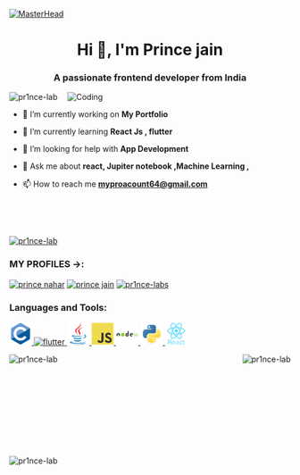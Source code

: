 [![MasterHead](https://media4.giphy.com/media/v1.Y2lkPTc5MGI3NjExZjA2MWVmZGQ2MTQ5ZTIxYjdjMzM2YjkzN2Y3OGE0YTA3ZTQ5ZjgxOCZlcD12MV9pbnRlcm5hbF9naWZzX2dpZklkJmN0PWc/NKEt9elQ5cR68/giphy.gif)]()
<h1 align="center">Hi 👋, I'm Prince jain</h1>
<h3 align="center">A passionate frontend developer from India</h3>
<img align="right" alt="Coding" width="400" src="https://cdn.dribbble.com/users/1059583/screenshots/4171367/coding-freak.gif">
<p align="left"> <img src="https://komarev.com/ghpvc/?username=pr1nce-lab&label=Profile%20views&color=0e75b6&style=flat" alt="pr1nce-lab" /> </p>

- 🔭 I’m currently working on **My Portfolio**

- 🌱 I’m currently learning **React Js , flutter**

- 🤝 I’m looking for help with **App Development**

- 💬 Ask me about **react, Jupiter notebook ,Machine Learning ,**

- 📫 How to reach me **myproacount64@gmail.com**



<br/>
<br/>
<br/>
<p align="left"> <a href="https://github.com/ryo-ma/github-profile-trophy"><img src="https://github-profile-trophy.vercel.app/?username=pr1nce-lab" alt="pr1nce-lab" /></a> </p>


<h3 align="left">MY PROFILES ->:</h3>
<p align="left">
<a href="https://linkedin.com/in/prince nahar" target="blank"><img align="center" src="https://raw.githubusercontent.com/rahuldkjain/github-profile-readme-generator/master/src/images/icons/Social/linked-in-alt.svg" alt="prince nahar" height="30" width="40" /></a>
<a href="https://www.hackerrank.com/prince jain" target="blank"><img align="center" src="https://raw.githubusercontent.com/rahuldkjain/github-profile-readme-generator/master/src/images/icons/Social/hackerrank.svg" alt="prince jain" height="30" width="40" /></a>
<a href="https://www.leetcode.com/pr1nce-labs" target="blank"><img align="center" src="https://raw.githubusercontent.com/rahuldkjain/github-profile-readme-generator/master/src/images/icons/Social/leet-code.svg" alt="pr1nce-labs" height="30" width="40" /></a>
</p>

<h3 align="left">Languages and Tools:</h3>
<p align="left"> <a href="https://www.cprogramming.com/" target="_blank" rel="noreferrer"> <img src="https://raw.githubusercontent.com/devicons/devicon/master/icons/c/c-original.svg" alt="c" width="40" height="40"/> </a> <a href="https://flutter.dev" target="_blank" rel="noreferrer"> <img src="https://www.vectorlogo.zone/logos/flutterio/flutterio-icon.svg" alt="flutter" width="40" height="40"/> </a> <a href="https://www.java.com" target="_blank" rel="noreferrer"> <img src="https://raw.githubusercontent.com/devicons/devicon/master/icons/java/java-original.svg" alt="java" width="40" height="40"/> </a> <a href="https://developer.mozilla.org/en-US/docs/Web/JavaScript" target="_blank" rel="noreferrer"> <img src="https://raw.githubusercontent.com/devicons/devicon/master/icons/javascript/javascript-original.svg" alt="javascript" width="40" height="40"/> </a> <a href="https://nodejs.org" target="_blank" rel="noreferrer"> <img src="https://raw.githubusercontent.com/devicons/devicon/master/icons/nodejs/nodejs-original-wordmark.svg" alt="nodejs" width="40" height="40"/> </a> <a href="https://www.python.org" target="_blank" rel="noreferrer"> <img src="https://raw.githubusercontent.com/devicons/devicon/master/icons/python/python-original.svg" alt="python" width="40" height="40"/> </a> <a href="https://reactjs.org/" target="_blank" rel="noreferrer"> <img src="https://raw.githubusercontent.com/devicons/devicon/master/icons/react/react-original-wordmark.svg" alt="react" width="40" height="40"/> </a> </p>

<p><img align="left" src="https://github-readme-stats.vercel.app/api/top-langs?username=pr1nce-lab&show_icons=true&locale=en&layout=compact&theme=tokyonight"" alt="pr1nce-lab" /></p>

<p>&nbsp;<img align="right" src="https://github-readme-stats.vercel.app/api?username=pr1nce-lab&show_icons=true&locale=en&theme=tokyonight" alt="pr1nce-lab" /></p>
<br/>
<br/>
<br/>
<br/>
<br/>
<br/><br/>
<br/>



<p><img align="center" src="https://github-readme-streak-stats.herokuapp.com/?user=pr1nce-lab&&theme=tokyonight" alt="pr1nce-lab" /></p>
